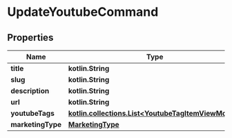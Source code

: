 
# UpdateYoutubeCommand

## Properties
Name | Type | Description | Notes
------------ | ------------- | ------------- | -------------
**title** | **kotlin.String** |  |  [optional]
**slug** | **kotlin.String** |  |  [optional]
**description** | **kotlin.String** |  |  [optional]
**url** | **kotlin.String** |  |  [optional]
**youtubeTags** | [**kotlin.collections.List&lt;YoutubeTagItemViewModel&gt;**](YoutubeTagItemViewModel.md) |  |  [optional]
**marketingType** | [**MarketingType**](MarketingType.md) |  |  [optional]



